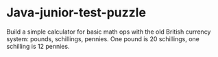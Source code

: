 # Java-junior-test-puzzle
Build a simple calculator for basic math ops with the old British currency system: pounds, schillings, pennies.
One pound is 20 schillings, one schilling is 12 pennies.
